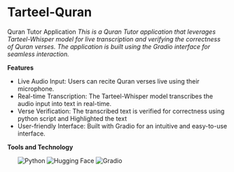 # Tarteel-Quran
Quran Tutor Application
_This is a Quran Tutor application that leverages Tarteel-Whisper model for live transcription and verifying the correctness of Quran verses. The application is built using the Gradio interface for seamless interaction._

**Features**
 
<ul>
  <li>Live Audio Input: Users can recite Quran verses live using their microphone.</li>
  <li>Real-time Transcription: The Tarteel-Whisper model transcribes the audio input into text in real-time.</li>
  <li>Verse Verification: The transcribed text is verified for correctness using python script and Highlighted the text  </li>
 <li>User-friendly Interface: Built with Gradio for an intuitive and easy-to-use interface.</li>
</ul>

**Tools and Technology**
 
<ul>
  <img alt="Python" src="https://img.shields.io/badge/Python-3776AB?style=for-the-badge&logo=python&logoColor=white" />
  <img alt="Hugging Face" src="https://img.shields.io/badge/Hugging%20Face-FFAE00?style=for-the-badge&logo=huggingface&logoColor=white" />
  <img alt="Gradio" src="https://img.shields.io/badge/Gradio-20B6FC?style=for-the-badge&logo=gradio&logoColor=white" />
</ul>
